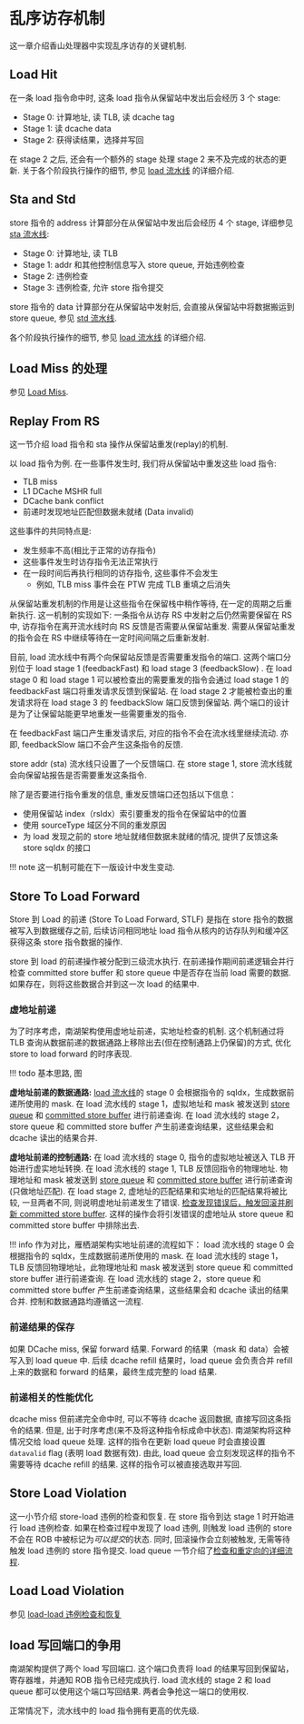 # 乱序访存机制

这一章介绍香山处理器中实现乱序访存的关键机制.

## Load Hit

在一条 load 指令命中时, 这条 load 指令从保留站中发出后会经历 3 个 stage:

* Stage 0: 计算地址, 读 TLB, 读 dcache tag
* Stage 1: 读 dcache data
* Stage 2: 获得读结果，选择并写回

在 stage 2 之后, 还会有一个额外的 stage 处理 stage 2 来不及完成的状态的更新. 关于各个阶段执行操作的细节, 参见 [load 流水线](./fu/load_pipline.md) 的详细介绍.

## Sta and Std

store 指令的 address 计算部分在从保留站中发出后会经历 4 个 stage, 详细参见 [sta 流水线](./fu/store_pipeline.md#Sta-Pipeline):

* Stage 0: 计算地址, 读 TLB
* Stage 1: addr 和其他控制信息写入 store queue, 开始违例检查
* Stage 2: 违例检查
* Stage 3: 违例检查, 允许 store 指令提交

store 指令的 data 计算部分在从保留站中发射后, 会直接从保留站中将数据搬运到 store queue, 参见 [std 流水线](./fu/store_pipeline.md#Std-Pipeline).

各个阶段执行操作的细节, 参见 [load 流水线](./fu/load_pipline.md) 的详细介绍.

## Load Miss 的处理

参见 [Load Miss](./fu/load_pipline.md#Load-Miss).

## Replay From RS

这一节介绍 load 指令和 sta 操作从保留站重发(replay)的机制.

以 load 指令为例. 在一些事件发生时, 我们将从保留站中重发这些 load 指令:

* TLB miss
* L1 DCache MSHR full
* DCache bank conflict
* 前递时发现地址匹配但数据未就绪 (Data invalid)

这些事件的共同特点是:

* 发生频率不高(相比于正常的访存指令)
* 这些事件发生时访存指令无法正常执行 
* 在一段时间后再执行相同的访存指令, 这些事件不会发生
    * 例如, TLB miss 事件会在 PTW 完成 TLB 重填之后消失

从保留站重发机制的作用是让这些指令在保留栈中稍作等待, 在一定的周期之后重新执行. 这一机制的实现如下: 一条指令从访存 RS 中发射之后仍然需要保留在 RS 中, 访存指令在离开流水线时向 RS 反馈是否需要从保留站重发. 需要从保留站重发的指令会在 RS 中继续等待在一定时间间隔之后重新发射.

目前, load 流水线中有两个向保留站反馈是否需要重发指令的端口. 这两个端口分别位于 load stage 1 (feedbackFast) 和 load stage 3 (feedbackSlow) . 在 load stage 0 和 load stage 1 可以被检查出的需要重发的指令会通过 load stage 1 的 feedbackFast 端口将重发请求反馈到保留站. 在 load stage 2 才能被检查出的重发请求将在 load stage 3 的 feedbackSlow 端口反馈到保留站. 两个端口的设计是为了让保留站能更早地重发一些需要重发的指令.
    
在 feedbackFast 端口产生重发请求后, 对应的指令不会在流水线里继续流动. 亦即, feedbackSlow 端口不会产生这条指令的反馈.

store addr (sta) 流水线只设置了一个反馈端口. 在 store stage 1, store 流水线就会向保留站报告是否需要重发这条指令.

除了是否要进行指令重发的信息, 重发反馈端口还包括以下信息：

* 使用保留站 index（rsIdx）索引要重发的指令在保留站中的位置
* 使用 sourceType 域区分不同的重发原因
* 为 load 发现之前的 store 地址就绪但数据未就绪的情况, 提供了反馈这条 store sqIdx 的接口

!!! note
    这一机制可能在下一版设计中发生变动.

## Store To Load Forward

Store 到 Load 的前递 (Store To Load Forward, STLF) 是指在 store 指令的数据被写入到数据缓存之前, 后续访问相同地址 load 指令从核内的访存队列和缓冲区获得这条 store 指令数据的操作.

store 到 load 的前递操作被分配到三级流水执行. 在前递操作期间前递逻辑会并行检查 committed store buffer 和 store queue 中是否存在当前 load 需要的数据. 如果存在，则将这些数据合并到这一次 load 的结果中. 

### 虚地址前递

为了时序考虑，南湖架构使用虚地址前递，实地址检查的机制. 这个机制通过将 TLB 查询从数据前递的数据通路上移除出去(但在控制通路上仍保留)的方式, 优化 store to load forward 的时序表现.

!!! todo
    基本思路, 图

**虚地址前递的数据通路:** [load 流水线](../memory/fu/load_pipeline.md)的 stage 0 会根据指令的 sqIdx，生成数据前递所使用的 mask. 在 load 流水线的 stage 1，虚拟地址和 mask 被发送到 [store queue](../memory/lsq/store_queue.md#store-to-load-forward-query) 和 [committed store buffer](../memory/lsq/committed_store_buffer.md#store-to-load-forward-query) 进行前递查询. 在 load 流水线的 stage 2，store queue 和 committed store buffer 产生前递查询结果，这些结果会和 dcache 读出的结果合并. 

**虚地址前递的控制通路:** 在 load 流水线的 stage 0, 指令的虚拟地址被送入 TLB 开始进行虚实地址转换. 在 load 流水线的 stage 1, TLB 反馈回指令的物理地址. 物理地址和 mask 被发送到 [store queue](../memory/lsq/store_queue.md#store-to-load-forward-query) 和 [committed store buffer](../memory/lsq/committed_store_buffer.md#store-to-load-forward-query) 进行前递查询(只做地址匹配). 在 load stage 2, 虚地址的匹配结果和实地址的匹配结果将被比较, 一旦两者不同, 则说明虚地址前递发生了错误. [检查发现错误后，触发回滚并刷新 committed store buffer](../fu/load_pipeline.md#forward-failure). 这样的操作会将引发错误的虚地址从 store queue 和 committed store buffer 中排除出去.

!!! info
    作为对比，雁栖湖架构实地址前递的流程如下： load 流水线的 stage 0 会根据指令的 sqIdx，生成数据前递所使用的 mask. 在 load 流水线的 stage 1，TLB 反馈回物理地址，此物理地址和 mask 被发送到 store queue 和 committed store buffer 进行前递查询. 在 load 流水线的 stage 2，store queue 和 committed store buffer 产生前递查询结果，这些结果会和 dcache 读出的结果合并. 控制和数据通路均遵循这一流程. 

### 前递结果的保存

如果 DCache miss, 保留 forward 结果.  Forward 的结果（mask 和 data）会被写入到 load queue 中. 后续 dcache refill 结果时，load queue 会负责合并 refill 上来的数据和 forward 的结果，最终生成完整的 load 结果. 

### 前递相关的性能优化

dcache miss 但前递完全命中时, 可以不等待 dcache 返回数据, 直接写回这条指令的结果. 但是, 出于时序考虑(来不及将这种指令标成命中状态). 南湖架构将这种情况交给 load queue 处理. 这样的指令在更新 load queue 时会直接设置 `datavalid` flag (表明 load 数据有效). 由此, load queue 会立刻发现这样的指令不需要等待 dcache refill 的结果. 这样的指令可以被直接选取并写回.

## Store Load Violation 

这一小节介绍 store-load 违例的检查和恢复. 在 store 指令到达 stage 1 时开始进行 load 违例检查. 如果在检查过程中发现了 load 违例, 则触发 load 违例的 store 不会在 ROB 中被标记为*可以提交*的状态. 同时, 回滚操作会立刻被触发, 无需等待触发 load 违例的 store 指令提交. load queue 一节介绍了[检查和重定向的详细流程](../memory/lsq/load_queue.md#store---load-%E8%BF%9D%E4%BE%8B%E6%A3%80%E6%9F%A5%E7%9B%B8%E5%85%B3%E6%9C%BA%E5%88%B6).

## Load Load Violation

参见 [load-load 违例检查和恢复](../memory/lsq/load_queue.md#load---load-%E8%BF%9D%E4%BE%8B%E6%A3%80%E6%9F%A5%E7%9B%B8%E5%85%B3%E6%9C%BA%E5%88%B6)

## load 写回端口的争用

南湖架构提供了两个 load 写回端口. 这个端口负责将 load 的结果写回到保留站，寄存器堆，并通知 ROB 指令已经完成执行. load 流水线的 stage 2 和 load queue 都可以使用这个端口写回结果. 两者会争抢这一端口的使用权. 

正常情况下，流水线中的 load 指令拥有更高的优先级. 

